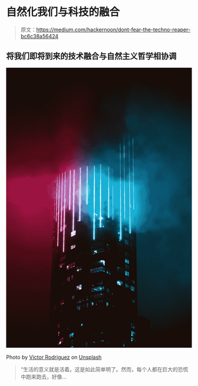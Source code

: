 # 自然化我们与科技的融合

> 原文：<https://medium.com/hackernoon/dont-fear-the-techno-reaper-bc6c38a56424>

## 将我们即将到来的技术融合与自然主义哲学相协调

![](img/efbc6bc650595628958994a94488e10c.png)

Photo by [Victor Rodriguez](https://unsplash.com/@vimarovi?utm_source=medium&utm_medium=referral) on [Unsplash](https://unsplash.com?utm_source=medium&utm_medium=referral)

> “生活的意义就是活着。这是如此简单明了。然而，每个人都在巨大的恐慌中跑来跑去，好像…